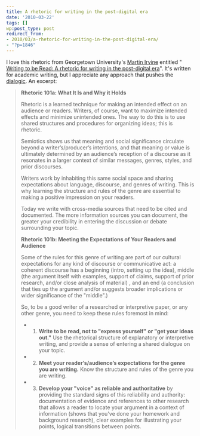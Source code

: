 ```yaml
---
title: A rhetoric for writing in the post-digital era
date: '2010-03-22'
tags: []
wp:post_type: post
redirect_from:
- 2010/03/a-rhetoric-for-writing-in-the-post-digital-era/
- "?p=1846"
---
```


I love this rhetoric from Georgetown University's [Martin Irvine](http://www9.georgetown.edu/faculty/irvinem/) entitled " [Writing to be Read: A rhetoric for writing in the post-digital era](http://www9.georgetown.edu/faculty/irvinem/articles/WritingtobeRead.html)". It's written for academic writing, but I appreciate any approach that pushes the [dialogic](http://en.wikipedia.org/wiki/Dialogism). An excerpt:

> **Rhetoric 101a: What It Is and Why it Holds**
>
> Rhetoric is a learned technique for making an intended effect on an audience or readers. Writers, of course, want to maximize intended effects and minimize unintended ones. The way to do this is to use shared structures and procedures for organizing ideas; this is rhetoric.
>
> Semiotics shows us that meaning and social significance circulate beyond a writer’s/producer’s intentions, and that meaning or value is ultimately determined by an audience’s reception of a discourse as it resonates in a larger context of similar messages, genres, styles, and prior discourses.
>
> Writers work by inhabiting this same social space and sharing expectations about language, discourse, and genres of writing. This is why learning the structure and rules of the genre are essential to making a positive impression on your readers.
>
> Today we write with cross-media sources that need to be cited and documented. The more information sources you can document, the greater your credibility in entering the discussion or debate surrounding your topic.
>
> **Rhetoric 101b: Meeting the Expectations of Your Readers and Audience**
>
> Some of the rules for this genre of writing are part of our cultural expectations for any kind of discourse or communicative act: a coherent discourse has a beginning (intro, setting up the idea), middle (the argument itself with examples, support of claims, support of prior research, and/or close analysis of material) , and an end (a conclusion that ties up the argument and/or suggests broader implications or wider significance of the "middle".)
>
> So, to be a good writer of a researched or interpretive paper, or any other genre, you need to keep these rules foremost in mind:
>
> - 1. **Write to be read, not to "express yourself" or "get your ideas out."** Use the rhetorical structure of explanatory or interpretive writing, and provide a sense of entering a shared dialogue on your topic.
>
> - 2. **Meet your reader’s/audience’s expectations for the genre you are writing.** Know the structure and rules of the genre you are writing.
>
> - 3. **Develop your "voice" as reliable and authoritative** by providing the standard signs of this reliability and authority: documentation of evidence and references to other research that allows a reader to locate your argument in a context of information (shows that you've done your homework and background research), clear examples for illustrating your points, logical transitions between points.
